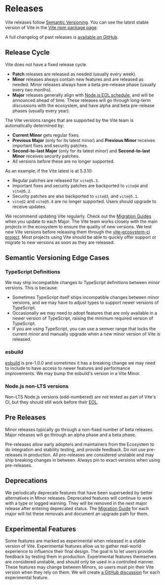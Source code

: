 # Releases

Vite releases follow [Semantic Versioning](https://semver.org/). You can see the latest stable version of Vite in the [Vite npm package page](https://www.npmjs.com/package/vite).

A full changelog of past releases is [available on GitHub](https://github.com/vitejs/vite/blob/main/packages/vite/CHANGELOG.md).

## Release Cycle

Vite does not have a fixed release cycle.

- **Patch** releases are released as needed (usually every week).
- **Minor** releases always contain new features and are released as needed. Minor releases always have a beta pre-release phase (usually every two months).
- **Major** releases generally align with [Node.js EOL schedule](https://endoflife.date/nodejs), and will be announced ahead of time. These releases will go through long-term discussions with the ecosystem, and have alpha and beta pre-release phases (usually every year).

The Vite versions ranges that are supported by the Vite team is automatically determined by:

- **Current Minor** gets regular fixes.
- **Previous Major** (only for its latest minor) and **Previous Minor** receives important fixes and security patches.
- **Second-to-last Major** (only for its latest minor) and **Second-to-last Minor** receives security patches.
- All versions before these are no longer supported.

As an example, if the Vite latest is at 5.3.10:

- Regular patches are released for `vite@5.3`.
- Important fixes and security patches are backported to `vite@4` and `vite@5.2`.
- Security patches are also backported to `vite@3`, and `vite@5.1`.
- `vite@2` and `vite@5.0` are no longer supported. Users should upgrade to receive updates.

We recommend updating Vite regularly. Check out the [Migration Guides](https://vite.dev/guide/migration.html) when you update to each Major. The Vite team works closely with the main projects in the ecosystem to ensure the quality of new versions. We test new Vite versions before releasing them through the [vite-ecosystem-ci project](https://github.com/vitejs/vite-ecosystem-ci). Most projects using Vite should be able to quickly offer support or migrate to new versions as soon as they are released.

## Semantic Versioning Edge Cases

### TypeScript Definitions

We may ship incompatible changes to TypeScript definitions between minor versions. This is because:

- Sometimes TypeScript itself ships incompatible changes between minor versions, and we may have to adjust types to support newer versions of TypeScript.
- Occasionally we may need to adopt features that are only available in a newer version of TypeScript, raising the minimum required version of TypeScript.
- If you are using TypeScript, you can use a semver range that locks the current minor and manually upgrade when a new minor version of Vite is released.

### esbuild

[esbuild](https://esbuild.github.io/) is pre-1.0.0 and sometimes it has a breaking change we may need to include to have access to newer features and performance improvements. We may bump the esbuild's version in a Vite Minor.

### Node.js non-LTS versions

Non-LTS Node.js versions (odd-numbered) are not tested as part of Vite's CI, but they should still work before their [EOL](https://endoflife.date/nodejs).

## Pre Releases

Minor releases typically go through a non-fixed number of beta releases. Major releases will go through an alpha phase and a beta phase.

Pre-releases allow early adopters and maintainers from the Ecosystem to do integration and stability testing, and provide feedback. Do not use pre-releases in production. All pre-releases are considered unstable and may ship breaking changes in between. Always pin to exact versions when using pre-releases.

## Deprecations

We periodically deprecate features that have been superseded by better alternatives in Minor releases. Deprecated features will continue to work with a type or logged warning. They will be removed in the next major release after entering deprecated status. The [Migration Guide](https://vite.dev/guide/migration.html) for each major will list these removals and document an upgrade path for them.

## Experimental Features

Some features are marked as experimental when released in a stable version of Vite. Experimental features allow us to gather real-world experience to influence their final design. The goal is to let users provide feedback by testing them in production. Experimental features themselves are considered unstable, and should only be used in a controlled manner. These features may change between Minors, so users must pin their Vite version when they rely on them. We will create [a GitHub discussion](https://github.com/vitejs/vite/discussions/categories/feedback?discussions_q=is%3Aopen+label%3Aexperimental+category%3AFeedback) for each experimental feature.

